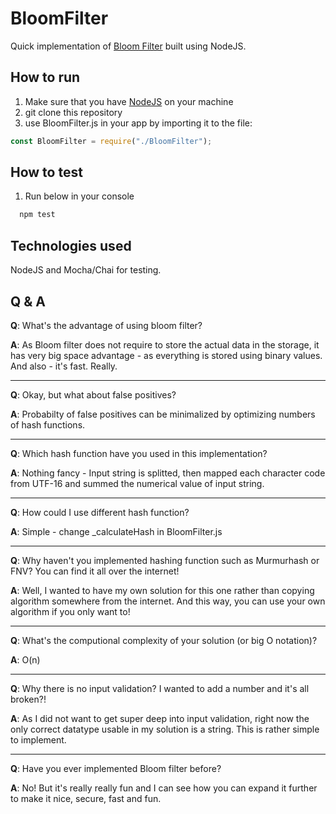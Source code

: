 # BloomFilter

Quick implementation of [Bloom Filter](https://en.wikipedia.org/wiki/Bloom_filter) built using NodeJS.

## How to run

1. Make sure that you have [NodeJS](https://nodejs.org/en/) on your machine
2. git clone this repository
3. use BloomFilter.js in your app by importing it to the file:

```javascript
const BloomFilter = require("./BloomFilter");
```

## How to test

1. Run below in your console

```javascript
  npm test
```

## Technologies used

NodeJS and Mocha/Chai for testing.

## Q & A

<b>Q</b>: What's the advantage of using bloom filter?

<b>A</b>: As Bloom filter does not require to store the actual data in the storage, it has very big space advantage - as everything is stored using binary values. And also - it's fast. Really.

---

<b>Q</b>: Okay, but what about false positives?

<b>A</b>: Probabilty of false positives can be minimalized by optimizing numbers of hash functions.

---

<b>Q</b>: Which hash function have you used in this implementation?

<b>A</b>: Nothing fancy - Input string is splitted, then mapped each character code from UTF-16 and summed the numerical value of input string.

---

<b>Q</b>: How could I use different hash function?

<b>A</b>: Simple - change \_calculateHash in BloomFilter.js

---

<b>Q</b>: Why haven't you implemented hashing function such as Murmurhash or FNV? You can find it all over the internet!

<b>A</b>: Well, I wanted to have my own solution for this one rather than copying algorithm somewhere from the internet. And this way, you can use your own algorithm if you only want to!

---

<b>Q</b>: What's the computional complexity of your solution (or big O notation)?

<b>A</b>: O(n)

---

<b>Q</b>: Why there is no input validation? I wanted to add a number and it's all broken?!

<b>A</b>: As I did not want to get super deep into input validation, right now the only correct datatype usable in my solution is a string. This is rather simple to implement.

---

<b>Q</b>: Have you ever implemented Bloom filter before?

<b>A</b>: No! But it's really really fun and I can see how you can expand it further to make it nice, secure, fast and fun.
